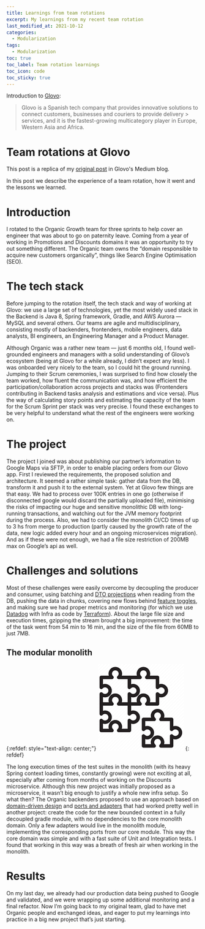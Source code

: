 ```yaml
---
title: Learnings from team rotations
excerpt: My learnings from my recent team rotation
last_modified_at: 2021-10-12
categories:
  - Modularization
tags:
  - Modularization
toc: true
toc_label: Team rotation learnings
toc_icon: code
toc_sticky: true
---
```


Introduction to [Glovo](https://about.glovoapp.com/):
> Glovo is a Spanish tech company that provides innovative solutions to connect customers, businesses and couriers to provide delivery > services, and it is the fastest-growing multicategory player in Europe, Western Asia and Africa.



# Team rotations at Glovo

This post is a replica of my [original post](https://medium.com/glovo-engineering/erasmus-like-engineering-rotations-a-tool-for-knowledge-sharing-78ee01893ccf) in Glovo's Medium blog.

In this post we describe the experience of a team rotation, how it went and the lessons we learned.



# Introduction

I rotated to the Organic Growth team for three sprints to help cover an engineer that was about to go on paternity leave. Coming from a year of working in Promotions and Discounts domains it was an opportunity to try out something different. The Organic team owns the “domain responsible to acquire new customers organically”, things like Search Engine Optimisation (SEO).

# The tech stack

Before jumping to the rotation itself, the tech stack and way of working at Glovo: we use a large set of technologies, yet the most widely used stack in the Backend is Java 8, Spring framework, Gradle, and AWS Aurora — MySQL and several others. Our teams are agile and multidisciplinary, consisting mostly of backenders, frontenders, mobile engineers, data analysts, BI engineers, an Engineering Manager and a Product Manager.

Although Organic was a rather new team — just 6 months old, I found well-grounded engineers and managers with a solid understanding of Glovo’s ecosystem (being at Glovo for a while already, I didn’t expect any less). I was onboarded very nicely to the team, so I could hit the ground running. Jumping to their Scrum ceremonies, I was surprised to find how closely the team worked, how fluent the communication was, and how efficient the participation/collaboration across projects and stacks was (Frontenders contributing in Backend tasks analysis and estimations and vice versa). Plus the way of calculating story points and estimating the capacity of the team for the Scrum Sprint per stack was very precise. I found these exchanges to be very helpful to understand what the rest of the engineers were working on.

# The project

The project I joined was about publishing our partner’s information to Google Maps via SFTP, in order to enable placing orders from our Glovo app. First I reviewed the requirements, the proposed solution and architecture. It seemed a rather simple task: gather data from the DB, transform it and push it to the external system. Yet at Glovo few things are that easy. We had to process over 100K entries in one go (otherwise if disconnected google would discard the partially uploaded file), minimising the risks of impacting our huge and sensitive monolithic DB with long-running transactions, and watching out for the JVM memory footprint during the process. Also, we had to consider the monolith CI/CD times of up to 3 hs from merge to production (partly caused by the growth rate of the data, new logic added every hour and an ongoing microservices migration). And as if these were not enough, we had a file size restriction of 200MB max on Google’s api as well.

# Challenges and solutions

Most of these challenges were easily overcome by decoupling the producer and consumer, using batching and [DTO projections](https://www.baeldung.com/spring-data-jpa-projections) when reading from the DB, pushing the data in chunks, covering new flows behind [feature toggles](https://martinfowler.com/articles/feature-toggles.html), and making sure we had proper metrics and monitoring (for which we use [Datadog](https://www.datadoghq.com/blog/monitoring-101-collecting-data/) with Infra as code by [Terraform](https://www.terraform.io/)). About the large file size and execution times, gzipping the stream brought a big improvement: the time of the task went from 54 min to 16 min, and the size of the file from 60MB to just 7MB.

## The modular monolith

{:refdef: style="text-align: center;"}
![system design book](/assets/images/modular-monolith.jpeg)
{: refdef}

The long execution times of the test suites in the monolith (with its heavy Spring context loading times, constantly growing) were not exciting at all, especially after coming from months of working on the Discounts microservice. Although this new project was initially proposed as a microservice, it wasn’t big enough to justify a whole new infra setup. So what then? The Organic backenders proposed to use an approach based on [domain-driven design](https://martinfowler.com/tags/domain%20driven%20design.html#:~:text=Domain%2DDriven%20Design%20is%20an,through%20a%20catalog%20of%20patterns.) and [ports and adapters](https://netflixtechblog.com/ready-for-changes-with-hexagonal-architecture-b315ec967749) that had worked pretty well in another project: create the code for the new bounded context in a fully decoupled gradle module, with no dependencies to the core monolith domain. Only a few adapters would live in the monolith module, implementing the corresponding ports from our core module. This way the core domain was simple and with a fast suite of Unit and Integration tests. I found that working in this way was a breath of fresh air when working in the monolith.

# Results

On my last day, we already had our production data being pushed to Google and validated, and we were wrapping up some additional monitoring and a final refactor. Now I’m going back to my original team, glad to have met Organic people and exchanged ideas, and eager to put my learnings into practice in a big new project that’s just starting.


